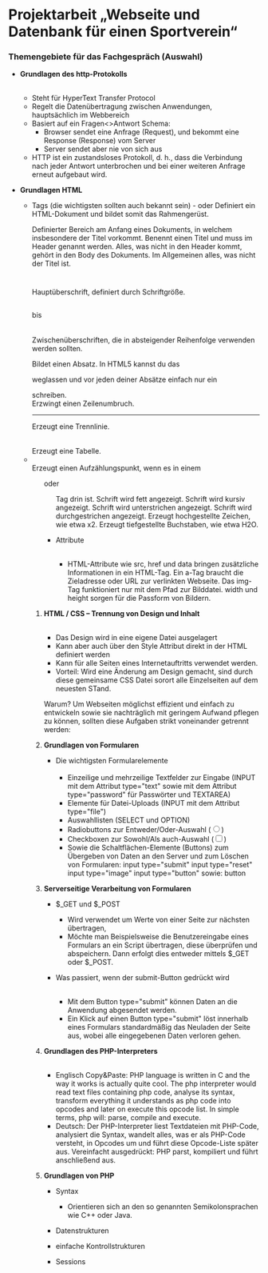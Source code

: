 # Projektarbeit „Webseite und Datenbank für einen Sportverein“

### Themengebiete für das Fachgespräch (Auswahl)

- **Grundlagen des http-Protokolls** <br/><br/>
  - Steht für HyperText Transfer Protocol
  - Regelt die Datenübertragung zwischen Anwendungen, hauptsächlich im Webbereich
  - Basiert auf ein Fragen<>Antwort Schema:
    - Browser sendet eine Anfrage (Request), und bekommt eine Response (Response) vom Server
    - Server sendet aber nie von sich aus
  - HTTP ist ein zustandsloses Protokoll, d. h., 
    dass die Verbindung nach jeder Antwort unterbrochen und bei einer weiteren Anfrage erneut aufgebaut wird. 
     


- **Grundlagen HTML**
  - Tags (die wichtigsten sollten auch bekannt sein)
    -<html> </html> oder <!DOCTYPE html> </html> 	Definiert ein HTML-Dokument und bildet somit das Rahmengerüst.
    <head> </head> 	Definierter Bereich am Anfang eines Dokuments, in welchem insbesondere der Titel vorkommt.
    <title> </title> 	Benennt einen Titel und muss im Header genannt werden.
    <body> </body> 	Alles, was nicht in den Header kommt, gehört in den Body des Dokuments. Im Allgemeinen alles, was nicht der Titel ist.
    <!-- Kommentar -->  
    <h1> </h1> 	Hauptüberschrift, definiert durch Schriftgröße.
    <h2> </h2> bis <h6> </h6> 	Zwischenüberschriften, die in absteigender Reihenfolge verwenden werden sollten.
    <p> </p> 	Bildet einen Absatz. In HTML5 kannst du das </p> weglassen und vor jeden deiner Absätze einfach nur ein <p> schreiben.
    <br> 	Erzwingt einen Zeilenumbruch.
    <hr> 	Erzeugt eine Trennlinie.
    <table> </table> 	Erzeugt eine Tabelle.
    <li> </li> Erzeugt einen Aufzählungspunkt, wenn es in einem <ol> oder <ul> Tag drin ist.
    <b> </b> 	Schrift wird fett angezeigt.
    <i> </i> 	Schrift wird kursiv angezeigt.
    <u> </u> 	Schrift wird unterstrichen angezeigt.
    <s> </s> 	Schrift wird durchgestrichen angezeigt.
    <sup> </sup> 	Erzeugt hochgestellte Zeichen, wie etwa x2.
    <sub> </sub> 	Erzeugt tiefgestellte Buchstaben, wie etwa H2O.
    
	
  - Attribute<br/><br/>
    - HTML-Attribute wie src, href und data bringen zusätzliche Informationen in ein HTML-Tag. 
      Ein a-Tag braucht die Zieladresse oder URL zur verlinkten Webseite. 
      Das img-Tag funktioniert nur mit dem Pfad zur Bilddatei. width und height sorgen für die Passform von Bildern.
  
 
- **HTML / CSS – Trennung von Design und Inhalt** <br/><br/>
  - Das Design wird in eine eigene Datei ausgelagert
  - Kann aber auch über den Style Attribut direkt in der HTML definiert werden
  - Kann für alle Seiten eines Internetauftritts verwendet werden.
  - Vorteil: Wird eine Änderung am Design gemacht, sind durch diese gemeinsame CSS Datei sorort alle Einzelseiten auf dem neuesten STand.
  
  Warum? Um Webseiten möglichst effizient und einfach zu entwickeln sowie sie nachträglich mit geringem Aufwand pflegen zu können, sollten diese Aufgaben strikt          voneinander getrennt werden: 
  
- **Grundlagen von Formularen**
  - Die wichtigsten Formularelemente <br/><br/>
    - Einzeilige und mehrzeilige Textfelder zur Eingabe 
      (INPUT mit dem Attribut type="text" sowie mit dem Attribut type="password" für Passwörter und TEXTAREA)
    - Elemente für Datei-Uploads (INPUT mit dem Attribut type="file")
    - Auswahllisten (SELECT und OPTION)
    - Radiobuttons zur Entweder/Oder-Auswahl (<input type="radio">)
    - Checkboxen zur Sowohl/Als auch-Auswahl (<input type="checkbox">)
    - Sowie die Schaltflächen-Elemente (Buttons) zum Übergeben von Daten an den Server und zum Löschen von Formularen:
    input type="submit"
    input type="reset"
    input type="image"
    input type="button" sowie:
    button
  
  
- **Serverseitige Verarbeitung von Formularen**
  
  - $\_GET und $\_POST
    - Wird verwendet um Werte von einer Seite zur nächsten übertragen,
    - Möchte man Beispielsweise die Benutzereingabe eines Formulars an ein Script übertragen, diese überprüfen und abspeichern. Dann erfolgt dies entweder             mittels $_GET oder $_POST.
  
  - Was passiert, wenn der submit-Button gedrückt wird<br/><br/>
    - Mit dem Button type="submit" können Daten an die Anwendung abgesendet werden.
    - Ein Klick auf einen Button type="submit" löst innerhalb eines Formulars standardmäßig das Neuladen der Seite aus, wobei alle eingegebenen Daten verloren         gehen.
  
  
- **Grundlagen des PHP-Interpreters** <br/><br/>
  - Englisch Copy&Paste: PHP language is written in C and the way it works is actually quite cool.
    The php interpreter would read text files containing php code, analyse its syntax, transform everything it understands as php code into opcodes and later on     execute this opcode list.
    In simple terms, php will: parse, compile and execute.
  - Deutsch: Der PHP-Interpreter liest Textdateien mit PHP-Code, analysiert die Syntax, wandelt alles, was er als PHP-Code versteht, in Opcodes um und führt         diese Opcode-Liste später aus.
    Vereinfacht ausgedrückt: PHP parst, kompiliert und führt anschließend aus. 

- **Grundlagen von PHP**
  - Syntax
    - Orientieren sich an den so genannten Semikolonsprachen wie C++ oder Java.
    

  - Datenstrukturen
  - einfache Kontrollstrukturen
  - Sessions <br/><br/>
